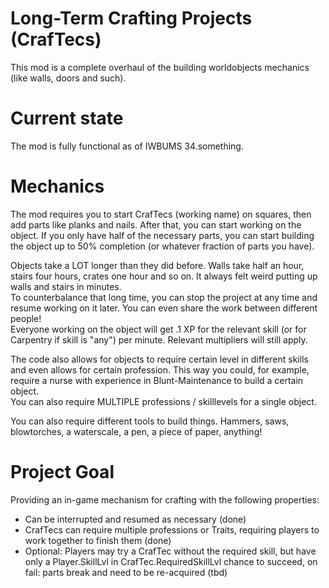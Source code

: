 # Long-Term Crafting Projects (CrafTecs)

This mod is a complete overhaul of the building worldobjects mechanics (like
walls, doors and such).

# Current state

The mod is fully functional as of IWBUMS 34.something.

# Mechanics

The mod requires you to start CrafTecs (working name) on squares, then add
parts like planks and nails. After that, you can start working on the object.
If you only have half of the necessary parts, you can start building the object
up to 50% completion (or whatever fraction of parts you have).

Objects take a LOT longer than they did before. Walls take half an hour, stairs
four hours, crates one hour and so on. It always felt weird putting up walls
and stairs in minutes.  
To counterbalance that long time, you can stop the project at any time and
resume working on it later. You can even share the work between different
people!  
Everyone working on the object will get .1 XP for the relevant skill (or for
Carpentry if skill is "any") per minute. Relevant multipliers will still
apply.

The code also allows for objects to require certain level in different skills
and even allows for certain profession. This way you could, for example,
require a nurse with experience in Blunt-Maintenance to build a certain
object.  
You can also require MULTIPLE professions / skilllevels for a single object.

You can also require different tools to build things. Hammers, saws,
blowtorches, a waterscale, a pen, a piece of paper, anything!

# Project Goal

Providing an in-game mechanism for crafting with the following properties:

- Can be interrupted and resumed as necessary (done)
- CrafTecs can require multiple professions or Traits, requiring players to
  work together to finish them (done)
- Optional: Players may try a CrafTec without the required skill, but have only
  a Player.SkillLvl in CrafTec.RequiredSkillLvl chance to succeed, on fail: parts
  break and need to be re-acquired (tbd)
